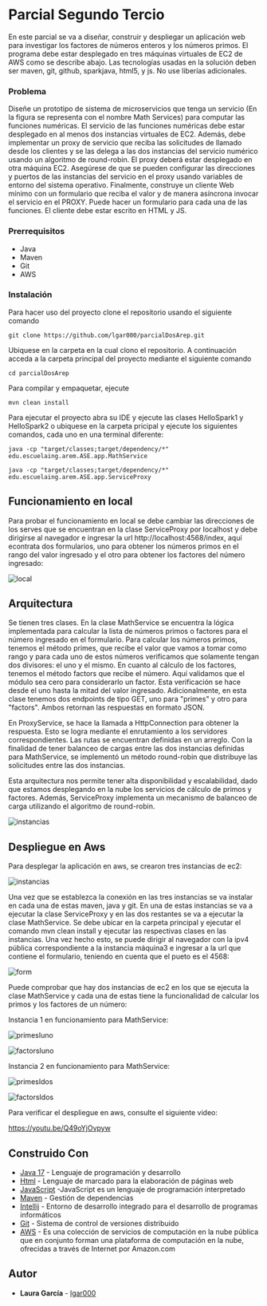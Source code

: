 # Parcial Segundo Tercio

En este parcial se va a diseñar, construir y despliegar un aplicación web para investigar los factores de números enteros y los números primos. El programa debe estar desplegado en tres máquinas virtuales de EC2 de AWS como se describe abajo. Las tecnologías usadas en la solución deben ser maven, git, github, sparkjava, html5, y js. No use liberías adicionales.

### Problema
Diseñe un prototipo de sistema de microservicios que tenga un servicio (En la figura se representa con el nombre Math Services) para computar las funciones numéricas. El servicio de las funciones numéricas debe estar desplegado en al menos dos instancias virtuales de EC2. Además, debe implementar un proxy de servicio que reciba las solicitudes de llamado desde los clientes y se las delega a las dos instancias del servicio numérico usando un algoritmo de round-robin. El proxy deberá estar desplegado en otra máquina EC2. Asegúrese de que se pueden configurar las direcciones y puertos de las instancias del servicio en el proxy usando variables de entorno del sistema operativo. Finalmente, construye un cliente Web mínimo con un formulario que reciba el valor y de manera asíncrona invocar el servicio en el PROXY. Puede hacer un formulario para cada una de las funciones. El cliente debe estar escrito en HTML y JS.

### Prerrequisitos

- Java
- Maven
- Git
- AWS

### Instalación

Para hacer uso del proyecto clone el repositorio usando el siguiente comando

```
git clone https://github.com/lgar000/parcialDosArep.git
```

Ubiquese en la carpeta en la cual clono el repositorio. A continuación
acceda a la carpeta principal del proyecto mediante el siguiente comando

```
cd parcialDosArep
```

Para compilar y empaquetar, ejecute

```
mvn clean install
```

Para ejecutar el proyecto abra su IDE y ejecute las clases HelloSpark1 y HelloSpark2 o ubiquese en la carpeta pricipal y ejecute los siguientes comandos, cada uno en una terminal diferente:

```
java -cp "target/classes;target/dependency/*" edu.escuelaing.arem.ASE.app.MathService
```

```
java -cp "target/classes;target/dependency/*" edu.escuelaing.arem.ASE.app.ServiceProxy
```

## Funcionamiento en local

Para probar el funcionamiento en local se debe cambiar las direcciones de los serves que se encuentran en la clase ServiceProxy por localhost y debe dirigirse al navegador e ingresar la url http://localhost:4568/index, aquí econtrata dos formularios, uno para obtener los números primos en el rango del valor ingresado y el otro para obtener los factores del número ingresado:

![local](https://github.com/lgar000/parcialDosArep/blob/main/Imagenes/local.png)

## Arquitectura

Se tienen tres clases. En la clase MathService se encuentra la lógica implementada para calcular la lista de números primos o factores para el número ingresado en el formulario. Para calcular los números primos, tenemos el método primes, que recibe el valor que vamos a tomar como rango y para cada uno de estos números verificamos que solamente tengan dos divisores: el uno y el mismo. En cuanto al cálculo de los factores, tenemos el método factors que recibe el número. Aquí validamos que el módulo sea cero para considerarlo un factor. Esta verificación se hace desde el uno hasta la mitad del valor ingresado. Adicionalmente, en esta clase tenemos dos endpoints de tipo GET, uno para "primes" y otro para "factors". Ambos retornan las respuestas en formato JSON.

En ProxyService, se hace la llamada a HttpConnection para obtener la respuesta. Esto se logra mediante el enrutamiento a los servidores correspondientes. Las rutas se encuentran definidas en un arreglo. Con la finalidad de tener balanceo de cargas entre las dos instancias definidas para MathService, se implementó un método round-robin que distribuye las solicitudes entre las dos instancias.

Esta arquitectura nos permite tener alta disponibilidad y escalabilidad, dado que estamos desplegando en la nube los servicios de cálculo de primos y factores. Además, ServiceProxy implementa un mecanismo de balanceo de carga utilizando el algoritmo de round-robin.

![instancias](https://github.com/lgar000/parcialDosArep/blob/main/Imagenes/arquitecturaParcial.png)

## Despliegue en Aws

Para desplegar la aplicación en aws, se crearon tres instancias de ec2:

![instancias](https://github.com/lgar000/parcialDosArep/blob/main/Imagenes/instanciasAws.png)

Una vez que se establezca la conexión en las tres instancias se va instalar en cada una de estas maven, java y git. En una de estas instancias se va a ejecutar la clase ServiceProxy y en las dos restantes se va a ejecutar la clase MathService. Se debe ubicar en la carpeta principal y ejecutar el comando mvn clean install y ejecutar las respectivas clases en las instancias. Una vez hecho esto, se puede dirigir al navegador con la ipv4 pública correspondiente a la instancia máquina3 e ingresar a la url que contiene el formulario, teniendo en cuenta que el pueto es el 4568:

![form](https://github.com/lgar000/parcialDosArep/blob/main/Imagenes/Screenshot%20(3).png)

Puede comprobar que hay dos instancias de ec2 en los que se ejecuta la clase MathService y cada una de estas tiene la funcionalidad de calcular los primos y los factores de un número:

Instancia 1 en funcionamiento para MathService:

![primesIuno](https://github.com/lgar000/parcialDosArep/blob/main/Imagenes/instanceMathServicePrimes.png)

![factorsIuno](https://github.com/lgar000/parcialDosArep/blob/main/Imagenes/instanceMathServiceFactors.png)

Instancia 2 en funcionamiento para MathService:

![primesIdos](https://github.com/lgar000/parcialDosArep/blob/main/Imagenes/instanceTwoMathServicePrimes.png)

![factorsIdos](https://github.com/lgar000/parcialDosArep/blob/main/Imagenes/instanceTwoMathServiceFactors.png)

Para verificar el despliegue en aws, consulte el siguiente video:

https://youtu.be/Q49oYjOvpyw

## Construido Con

* [Java 17](https://www.oracle.com/java/technologies/javase/jdk17-archive-downloads.html) - Lenguaje de programación y desarrollo
* [Html](https://developer.mozilla.org/es/docs/Web/HTML) - Lenguaje de marcado para la elaboración de páginas web
* [JavaScript](https://developer.mozilla.org/es/docs/Web/CSS) -JavaScript es un lenguaje de programación interpretado
* [Maven](https://maven.apache.org/) - Gestión de dependencias
* [Intellij](https://www.jetbrains.com/es-es/idea/) - Entorno de desarrollo integrado para el desarrollo de programas informáticos
* [Git](https://rometools.github.io/rome/) - Sistema de control de versiones distribuido
* [AWS](https://aws.amazon.com/es/free/?gclid=CjwKCAjw7-SvBhB6EiwAwYdCAdFmvp0VJz5wsQZcg5anEFJtzJJ2dfpVsGlht9X5DSyRY3Cz7u0B-RoC6ewQAvD_BwE&trk=8fa18207-f2c2-4587-81a1-f2a3648571b3&sc_channel=ps&ef_id=CjwKCAjw7-SvBhB6EiwAwYdCAdFmvp0VJz5wsQZcg5anEFJtzJJ2dfpVsGlht9X5DSyRY3Cz7u0B-RoC6ewQAvD_BwE:G:s&s_kwcid=AL!4422!3!647999789202!e!!g!!amazon%20web%20services!19685287144!146461596856) - Es una colección de servicios de computación en la nube pública que en conjunto forman una plataforma de computación en la nube, ofrecidas a través de Internet por Amazon.com

## Autor

* **Laura García** - [lgar000](https://github.com/lgar000)
